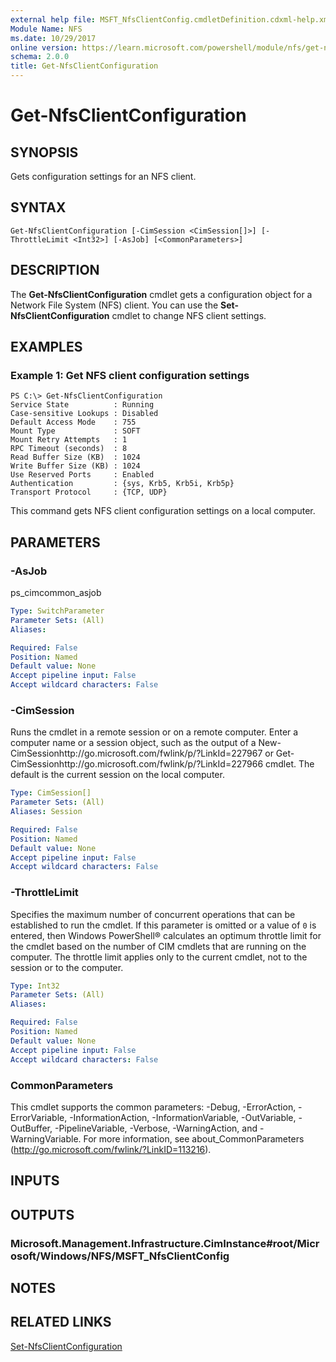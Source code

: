 ```yaml
---
external help file: MSFT_NfsClientConfig.cmdletDefinition.cdxml-help.xml
Module Name: NFS
ms.date: 10/29/2017
online version: https://learn.microsoft.com/powershell/module/nfs/get-nfsclientconfiguration?view=windowsserver2012r2-ps&wt.mc_id=ps-gethelp
schema: 2.0.0
title: Get-NfsClientConfiguration
---
```


# Get-NfsClientConfiguration

## SYNOPSIS
Gets configuration settings for an NFS client.

## SYNTAX

```
Get-NfsClientConfiguration [-CimSession <CimSession[]>] [-ThrottleLimit <Int32>] [-AsJob] [<CommonParameters>]
```

## DESCRIPTION
The **Get-NfsClientConfiguration** cmdlet gets a configuration object for a Network File System (NFS) client.
You can use the **Set-NfsClientConfiguration** cmdlet to change NFS client settings.

## EXAMPLES

### Example 1: Get NFS client configuration settings
```
PS C:\> Get-NfsClientConfiguration
Service State          : Running
Case-sensitive Lookups : Disabled
Default Access Mode    : 755
Mount Type             : SOFT
Mount Retry Attempts   : 1
RPC Timeout (seconds)  : 8
Read Buffer Size (KB)  : 1024
Write Buffer Size (KB) : 1024
Use Reserved Ports     : Enabled
Authentication         : {sys, Krb5, Krb5i, Krb5p}
Transport Protocol     : {TCP, UDP}
```

This command gets NFS client configuration settings on a local computer.

## PARAMETERS

### -AsJob
ps_cimcommon_asjob

```yaml
Type: SwitchParameter
Parameter Sets: (All)
Aliases: 

Required: False
Position: Named
Default value: None
Accept pipeline input: False
Accept wildcard characters: False
```

### -CimSession
Runs the cmdlet in a remote session or on a remote computer.
Enter a computer name or a session object, such as the output of a New-CimSessionhttp://go.microsoft.com/fwlink/p/?LinkId=227967 or Get-CimSessionhttp://go.microsoft.com/fwlink/p/?LinkId=227966 cmdlet.
The default is the current session on the local computer.

```yaml
Type: CimSession[]
Parameter Sets: (All)
Aliases: Session

Required: False
Position: Named
Default value: None
Accept pipeline input: False
Accept wildcard characters: False
```

### -ThrottleLimit
Specifies the maximum number of concurrent operations that can be established to run the cmdlet.
If this parameter is omitted or a value of `0` is entered, then Windows PowerShell® calculates an optimum throttle limit for the cmdlet based on the number of CIM cmdlets that are running on the computer.
The throttle limit applies only to the current cmdlet, not to the session or to the computer.

```yaml
Type: Int32
Parameter Sets: (All)
Aliases: 

Required: False
Position: Named
Default value: None
Accept pipeline input: False
Accept wildcard characters: False
```

### CommonParameters
This cmdlet supports the common parameters: -Debug, -ErrorAction, -ErrorVariable, -InformationAction, -InformationVariable, -OutVariable, -OutBuffer, -PipelineVariable, -Verbose, -WarningAction, and -WarningVariable. For more information, see about_CommonParameters (http://go.microsoft.com/fwlink/?LinkID=113216).

## INPUTS

## OUTPUTS

### Microsoft.Management.Infrastructure.CimInstance#root/Microsoft/Windows/NFS/MSFT_NfsClientConfig

## NOTES

## RELATED LINKS

[Set-NfsClientConfiguration](./Set-NfsClientConfiguration.md)

